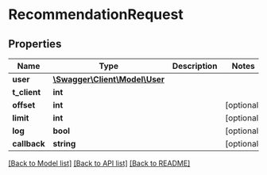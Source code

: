 # RecommendationRequest

## Properties
Name | Type | Description | Notes
------------ | ------------- | ------------- | -------------
**user** | [**\Swagger\Client\Model\User**](User.md) |  | 
**t_client** | **int** |  | 
**offset** | **int** |  | [optional] 
**limit** | **int** |  | [optional] 
**log** | **bool** |  | [optional] 
**callback** | **string** |  | [optional] 

[[Back to Model list]](../README.md#documentation-for-models) [[Back to API list]](../README.md#documentation-for-api-endpoints) [[Back to README]](../README.md)


